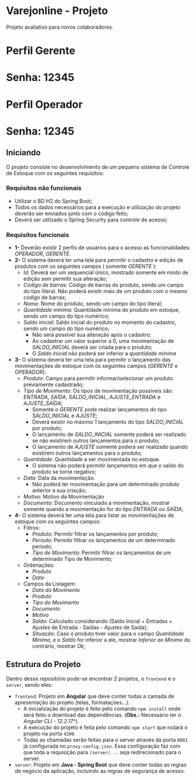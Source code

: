 # Varejonline - Projeto #
Projeto avaliativo para novos colaboradores.

# Perfil Gerente
# Senha: 12345

# Perfil Operador
# Senha: 12345

## Iniciando ##
O projeto consiste no desenvolvimento de um pequeno sistema de Controle de Estoque com os seguintes requisitos:

### Requisitos não funcionais ###
* Utilizar o BD H2 do Spring Boot;
* Todos os dados necessários para a execução e utilização do projeto deverão ser enviados junto com o código feito;
* Deverá ser utilizado o Spring Security para controle de acesso;


### Requisitos funcionais ###
* **1-** Deverão existir 2 perfis de usuários para o acesso as funcionalidades: _OPERADOR_, _GERENTE_.
* **2-** O sistema deverá ter uma tela para permitir o cadastro e edição de produtos com os seguintes campos ( somente _GERENTE_ ):
  * _Id_: Deverá ser um sequencial único, mostrado somente em modo de edição sem permitir sua alteração;
  * _Código de barras_: Código de barras do produto, sendo um campo do tipo literal. Não poderá exisitr mais de um produto com o mesmo código de barras;
  * _Nome_: Nome do produto, sendo um campo do tipo literal;
  * _Quantidade mínima_: Quantidade mínima do produto em estoque, sendo um campo do tipo numérico;
  * _Saldo inicial_: Saldo inicial do produto no momento do cadastro, sendo um campo do tipo numérico;
    * Não será possível sua alteração após o cadastro; 
    * Ao cadastrar um valor superior a 0, uma movimentação de _SALDO_INICIAL_ deverá ser criada para o produto;
    * O _Saldo inicial_ não poderá ser inferior a _quantidade mínima_
* **3-** O sistema deverá ter uma tela para permitir o lançamento das movimentações de estoque com os seguintes campos (_GERENTE_ e _OPERADOR_):
  * _Produto_: Campo para permitir informar/selecionar um produto previamente cadastrado;
  * _Tipo de Movimento_: Os tipos de movimentação possíveis são: _ENTRADA_, _SAÍDA_, _SALDO_INICIAL_, _AJUSTE_ENTRADA_ e _AJUSTE_SAÍDA_; 
    * Somente o _GERENTE_ pode realizar lançamentos do tipo _SALDO_INICIAL_ e _AJUSTE_; 
    * Deverá existir no máximo 1 lançamento do tipo _SALDO_INICIAL_ por produto;
    * O lançamento de _SALDO_INICIAL_ somente poderá ser realizado se não existirem outros lançamentos para o produto;
    * O lançamento de _AJUSTE_ somente poderá ser realizado quando existirem outros lançamentos para o produto;
  * _Quantidade_: Quantidade a ser movimentada no estoque. 
    * O sistema não poderá permitir lançamentos em que o saldo do produto se torne negativo;
  * _Data_: Data da movimentação.
    * Não poderá ter movimentação para um determinado produto anterior a sua criação;
  * _Motivo_: Motivo da Movimentação
  * _Documento_: Documento vinculado a movimentação, mostrar somente quando a movimentação for do tipo _ENTRADA_ ou _SAÍDA_;
* **4-** O sistema deverá ter uma tela para listar as movimentações de estoque com os seguintes campos:
  * Filtros:
    * _Produto_: Permitir filtrar os lançamentos por produto;
    * _Período_: Permitir filtrar os lançamentos de um determinado período;
    * _Tipo de Movimento_: Permitir filtrar os lançamentos de um determinado Tipo de Movimento;
  * Ordenações:
    * _Produto_
    * _Data_
  * Campos da Listagem:
    * _Data do Movimento_
    * _Produto_
    * _Tipo do Movimento_
    * _Documento_
    * _Motivo_
    * _Saldo_: Calculado considerando (Saldo Inicial + Entradas + Ajustes de Entrada - Saídas - Ajustes de Saída);
    * _Situação_: Caso o produto tiver valor para o campo _Quantidade Mínima_, e o _Saldo_ for inferior a ele, mostrar _Inferior ao Mínimo_ do contrário, mostrar _Ok_;


## Estrutura do Projeto ##
Dentro desse repositório pode-se encontrar 2 projetos, o ```frontend``` e o ```server```, sendo eles:
* ```frontend```: Projeto em **Angular** que deve conter todas a camada de apresentação do projeto (telas, formatações...).
  * A inicialização do projeto é feito pelo comando ```npm install``` onde será feito o download das dependências. (**Obs.:** Necessário ter o _Angular CLI - 12.2.17^_).
  * A execução do projeto é feita pelo comando ```npm start``` que rodará o projeto na porta ```4200```.
  * Todas as chamadas serão feitas para o server através da porta ```8081``` já configurada no ```proxy-config.json```. Essa configuração faz com que toda a requisição para ```/server/...``` seja redirecionado para o server.     
* ```server```: Projeto em **Java - Spring Boot** que deve conter todas as regras de negócio da aplicação, incluindo as regras de segurança de acesso.

